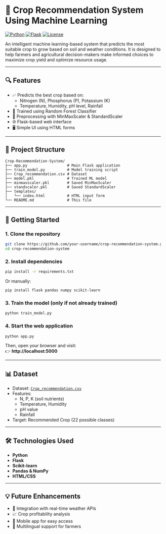 # 🌾 Crop Recommendation System Using Machine Learning

[![Python](https://img.shields.io/badge/Python-3.8%2B-blue?logo=python)](https://www.python.org/)
[![Flask](https://img.shields.io/badge/Flask-Web_App-lightgrey?logo=flask)](https://flask.palletsprojects.com/)
[![License](https://img.shields.io/badge/License-MIT-green.svg)](LICENSE)

An intelligent machine learning-based system that predicts the most suitable crop to grow based on soil and weather conditions. It is designed to help farmers and agricultural decision-makers make informed choices to maximize crop yield and optimize resource usage.


---

## 🔍 Features

- ✅ Predicts the best crop based on:
  - Nitrogen (N), Phosphorus (P), Potassium (K)
  - Temperature, Humidity, pH level, Rainfall
- 🧠 Trained using Random Forest Classifier
- 🔄 Preprocessing with MinMaxScaler & StandardScaler
- 🌐 Flask-based web interface
- 🖥️ Simple UI using HTML forms

---

## 📁 Project Structure

```
Crop-Recommendation-System/
├── app.py                  # Main Flask application
├── train_model.py          # Model training script
├── Crop_recommendation.csv # Dataset
├── model.pkl               # Trained ML model
├── minmaxscaler.pkl        # Saved MinMaxScaler
├── standscaler.pkl         # Saved StandardScaler
├── templates/
│   └── index.html          # HTML input form
└── README.md               # This file
```

---

## 🚀 Getting Started

### 1. Clone the repository

```bash
git clone https://github.com/your-username/crop-recommendation-system.git
cd crop-recommendation-system
```

### 2. Install dependencies

```bash
pip install -r requirements.txt
```

Or manually:

```bash
pip install flask pandas numpy scikit-learn
```

### 3. Train the model (only if not already trained)

```bash
python train_model.py
```

### 4. Start the web application

```bash
python app.py
```

Then, open your browser and visit:  
👉 **http://localhost:5000**

---

## 📊 Dataset

- Dataset: [`Crop_recommendation.csv`](https://www.kaggle.com/datasets/atharvaingle/crop-recommendation-dataset)
- Features:
  - N, P, K (soil nutrients)
  - Temperature, Humidity
  - pH value
  - Rainfall
- Target: Recommended Crop (22 possible classes)

---

## 🛠️ Technologies Used

- **Python**
- **Flask**
- **Scikit-learn**
- **Pandas & NumPy**
- **HTML/CSS**

---

## 💡 Future Enhancements

- 🔗 Integration with real-time weather APIs
- 📈 Crop profitability analysis
- 📱 Mobile app for easy access
- 💬 Multilingual support for farmers




